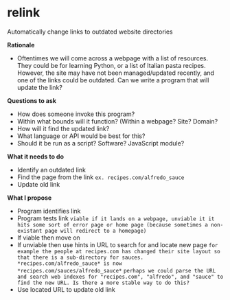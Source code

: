 # relink
Automatically change links to outdated website directories

__Rationale__
* Oftentimes we will come across a webpage with a list of resources. They could be for learning Python, or a list of Italian pasta recipes. However, the site may have not been managed/updated recently, and one of the links could be outdated. Can we write a program that will update the link?

__Questions to ask__
* How does someone invoke this program?
* Within what bounds will it function? (Within a webpage? Site? Domain?
* How will it find the updated link?
* What language or API would be best for this?
* Should it be run as a script? Software? JavaScript module?

__What it needs to do__
* Identify an outdated link
* Find the page from the link
```ex. recipes.com/alfredo_sauce```
* Update old link

__What I propose__
* Program identifies link
* Program tests link
```viable if it lands on a webpage, unviable it it hits some sort of error page or home page (because sometimes a non-existant page will redirect to a homepage)```
* If viable then move on
* If unviable then use hints in URL to search for and locate new page
```for example the people at recipes.com has changed their site layout so that there is a sub-directory for sauces. *recipes.com/alfredo_sauce* is now *recipes.com/sauces/alfredo_sauce*```
```perhaps we could parse the URL and search web indexes for "recipes.com", "alfredo", and "sauce" to find the new URL. Is there a more stable way to do this?```
* Use located URL to update old link
